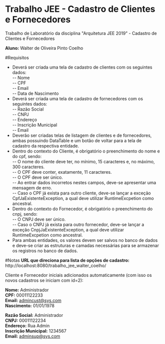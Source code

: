# Trabalho JEE - Cadastro de Clientes e Fornecedores
Trabalho de Laboratório da disciplina "Arquitetura JEE 2019" - Cadastro de Clientes e Fornecedores  

**Aluno:** Walter de Oliveira Pinto Coelho  
  
#Requisitos  

* Deverá ser criada uma tela de cadastro de clientes com os seguintes dados:  
-- Nome  
-- CPF  
-- Email  
-- Data de Nascimento 
* Deverá ser criada uma tela de cadastro de fornecedores com os seguintes dados:  
-- Razão Social  
-- CNPJ  
-- Endereço  
-- Inscrição Municipal  
-- Email  
* Deverão ser criadas telas de listagem de clientes e de fornecedores, ambas possuindo DataTable e um botão de voltar para a tela de cadastro da respectiva entidade.  
* Dentro do contexto do Cliente, é obrigatório o preenchimento do nome e do cpf, sendo:  
-- O nome do cliente deve ter, no mínimo, 15 caracteres e, no máximo, 300 caracteres.  
-- O CPF deve conter, exatamente, 11 caracteres.  
-- O CPF deve ser único.  
-- Ao entrar dados incorretos nestes campos, deve-se apresentar uma mensagem de erro.  
-- Caso o CPF já exista para outro cliente, deve-se lançar a exceção CpfJaExistenteException, a qual deve utilizar RuntimeExcpetion como ancestral.  
* Dentro do contexto do Fornecedor, é obrigatório o preenchimento do cnpj, sendo:  
-- O CNPJ deve ser único.  
-- Caso o CNPJ já exista para outro fornecedor, deve-se lançar a exceção CnpjJaExistenteException, a qual deve utilizar RuntimeExcpetion como ancestral.  
* Para ambas entidades, os valores devem ser salvos no banco de dados e deve-se criar as estruturas e camadas necessárias para se armazenar os registros no banco de dados.
  
#Notas
**URL que direciona para lista de opções de cadastro:** http://localhost:8080/trabalho\_jee\_walter_coelho/
  
Cliente e Fornecedor iniciais adicionados automaticamente (com isso os novos cadastros se iniciam com id=2):  
  
**Nome:** Administrador  
**CPF:** 00011122233  
**Email:** admincust@sys.com  
**Nascimento:** 01/01/1978  
  
**Razão Social:** Administrador  
**CNPJ:** 00011122234  
**Endereço:** Rua Admin  
**Inscrição Municipal:** 1234567  
**Email:** adminsup@sys.com  

